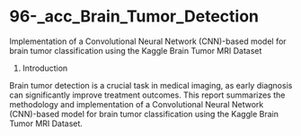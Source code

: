 # 96-_acc_Brain_Tumor_Detection
Implementation of a Convolutional Neural Network (CNN)-based model for brain tumor classification using the Kaggle Brain Tumor MRI Dataset

1. Introduction

Brain tumor detection is a crucial task in medical imaging, as early diagnosis can significantly improve treatment outcomes. This report summarizes the methodology and implementation of a Convolutional Neural Network (CNN)-based model for brain tumor classification using the Kaggle Brain Tumor MRI Dataset.
